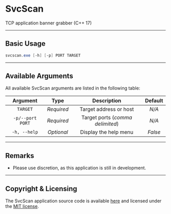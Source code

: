 # SvcScan

TCP application banner grabber (C++ 17)

***

## Basic Usage

```powershell
svcscan.exe [-h] [-p] PORT TARGET
```

***

## Available Arguments

All available SvcScan arguments are listed in the following table:

| Argument         | Type       | Description                      | Default |
|:----------------:|:----------:|:--------------------------------:|:-------:|
| `TARGET`         | *Required* | Target address or host           | *N/A*   |
| `-p/--port PORT` | *Required* | Target ports (*comma delimited*) | *N/A*   |
| `-h, --help`     | *Optional* | Display the help menu            | *False* |

***

## Remarks

* Please use discretion, as this application is still in development.

***

## Copyright & Licensing

The SvcScan application source code is available
[here](https://github.com/vandavey/SvcScan) and licensed
under the [MIT license](LICENSE.md).
